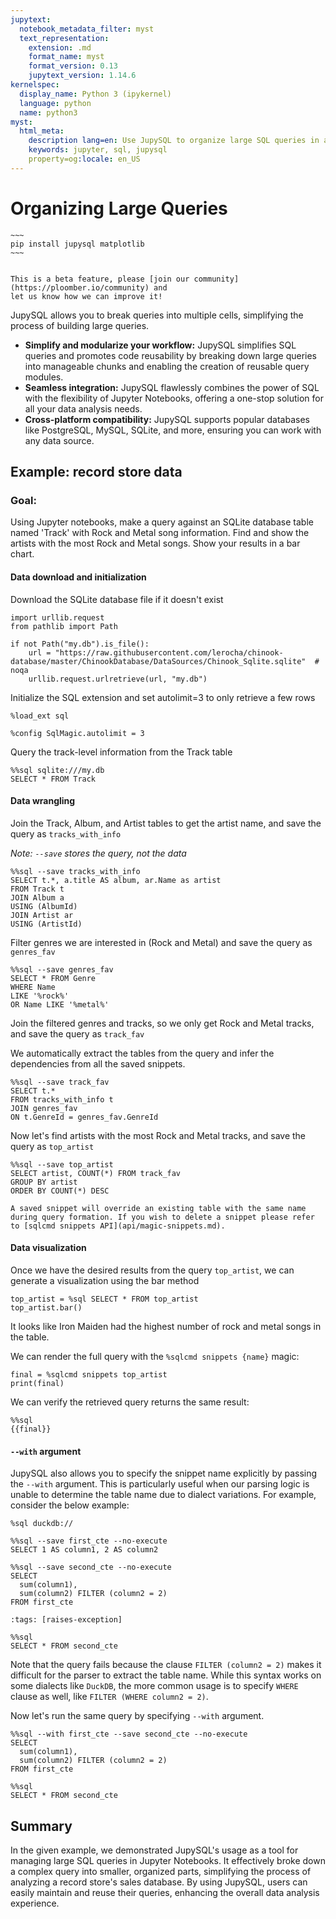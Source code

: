 ```yaml
---
jupytext:
  notebook_metadata_filter: myst
  text_representation:
    extension: .md
    format_name: myst
    format_version: 0.13
    jupytext_version: 1.14.6
kernelspec:
  display_name: Python 3 (ipykernel)
  language: python
  name: python3
myst:
  html_meta:
    description lang=en: Use JupySQL to organize large SQL queries in a Jupyter notebook
    keywords: jupyter, sql, jupysql
    property=og:locale: en_US
---
```


# Organizing Large Queries


```{dropdown} Required packages
~~~
pip install jupysql matplotlib
~~~
```


```{versionchanged} 0.7.10
```

```{note}
This is a beta feature, please [join our community](https://ploomber.io/community) and
let us know how we can improve it!
```

JupySQL allows you to break queries into multiple cells, simplifying the process of building large queries.

- **Simplify  and modularize your workflow:** JupySQL simplifies SQL queries and promotes code reusability by breaking down large queries into manageable chunks and enabling the creation of reusable query modules.
- **Seamless integration:** JupySQL flawlessly combines the power of SQL with the flexibility of Jupyter Notebooks, offering a one-stop solution for all your data analysis needs.
- **Cross-platform compatibility:** JupySQL supports popular databases like PostgreSQL, MySQL, SQLite, and more, ensuring you can work with any data source.

## Example: record store data

### Goal: 

Using Jupyter notebooks, make a query against an SQLite database table named 'Track' with Rock and Metal song information. Find and show the artists with the most Rock and Metal songs. Show your results in a bar chart.


#### Data download and initialization

Download the SQLite database file if it doesn't exist

```{code-cell} ipython3
import urllib.request
from pathlib import Path

if not Path("my.db").is_file():
    url = "https://raw.githubusercontent.com/lerocha/chinook-database/master/ChinookDatabase/DataSources/Chinook_Sqlite.sqlite"  # noqa
    urllib.request.urlretrieve(url, "my.db")
```

Initialize the SQL extension and set autolimit=3 to only retrieve a few rows

```{code-cell} ipython3
%load_ext sql
```

```{code-cell} ipython3
%config SqlMagic.autolimit = 3
```

Query the track-level information from the Track table

```{code-cell} ipython3
%%sql sqlite:///my.db
SELECT * FROM Track
```

#### Data wrangling

Join the Track, Album, and Artist tables to get the artist name, and save the query as `tracks_with_info`

*Note: `--save` stores the query, not the data*

```{code-cell} ipython3
%%sql --save tracks_with_info
SELECT t.*, a.title AS album, ar.Name as artist
FROM Track t
JOIN Album a
USING (AlbumId)
JOIN Artist ar
USING (ArtistId)
```

Filter genres we are interested in (Rock and Metal) and save the query as `genres_fav`

```{code-cell} ipython3
%%sql --save genres_fav
SELECT * FROM Genre
WHERE Name
LIKE '%rock%'
OR Name LIKE '%metal%' 
```

Join the filtered genres and tracks, so we only get Rock and Metal tracks, and save the query as `track_fav`


We automatically extract the tables from the query and infer the dependencies from all the saved snippets.


```{code-cell} ipython3
%%sql --save track_fav
SELECT t.*
FROM tracks_with_info t
JOIN genres_fav
ON t.GenreId = genres_fav.GenreId
```

Now let's find artists with the most Rock and Metal tracks, and save the query as `top_artist`

```{code-cell} ipython3
%%sql --save top_artist
SELECT artist, COUNT(*) FROM track_fav
GROUP BY artist
ORDER BY COUNT(*) DESC
```


```{note}
A saved snippet will override an existing table with the same name during query formation. If you wish to delete a snippet please refer to [sqlcmd snippets API](api/magic-snippets.md).

```

#### Data visualization

Once we have the desired results from the query `top_artist`, we can generate a visualization using the bar method

```{code-cell} ipython3
top_artist = %sql SELECT * FROM top_artist
top_artist.bar()
```

It looks like Iron Maiden had the highest number of rock and metal songs in the table.

We can render the full query with the `%sqlcmd snippets {name}` magic:

```{code-cell} ipython3
final = %sqlcmd snippets top_artist
print(final)
```

We can verify the retrieved query returns the same result:

```{code-cell} ipython3
%%sql
{{final}}
```

#### `--with` argument

JupySQL also allows you to specify the snippet name explicitly by passing the `--with` argument. This is particularly useful when our parsing logic is unable to determine the table name due to dialect variations. For example, consider the below example:

```{code-cell} ipython3
%sql duckdb://
```

```{code-cell} ipython3
%%sql --save first_cte --no-execute
SELECT 1 AS column1, 2 AS column2
```

```{code-cell} ipython3
%%sql --save second_cte --no-execute
SELECT
  sum(column1),
  sum(column2) FILTER (column2 = 2)
FROM first_cte
```

```{code-cell} ipython3
:tags: [raises-exception]

%%sql
SELECT * FROM second_cte
```

Note that the query fails because the clause `FILTER (column2 = 2)` makes it difficult for the parser to extract the table name. While this syntax works on some dialects like `DuckDB`, the more common usage is to specify `WHERE` clause as well, like `FILTER (WHERE column2 = 2)`.

Now let's run the same query by specifying `--with` argument.

```{code-cell} ipython3
%%sql --with first_cte --save second_cte --no-execute
SELECT
  sum(column1),
  sum(column2) FILTER (column2 = 2)
FROM first_cte
```

```{code-cell} ipython3
%%sql
SELECT * FROM second_cte
```


## Summary

In the given example, we demonstrated JupySQL's usage as a tool for managing large SQL queries in Jupyter Notebooks. It effectively broke down a complex query into smaller, organized parts, simplifying the process of analyzing a record store's sales database. By using JupySQL, users can easily maintain and reuse their queries, enhancing the overall data analysis experience.
